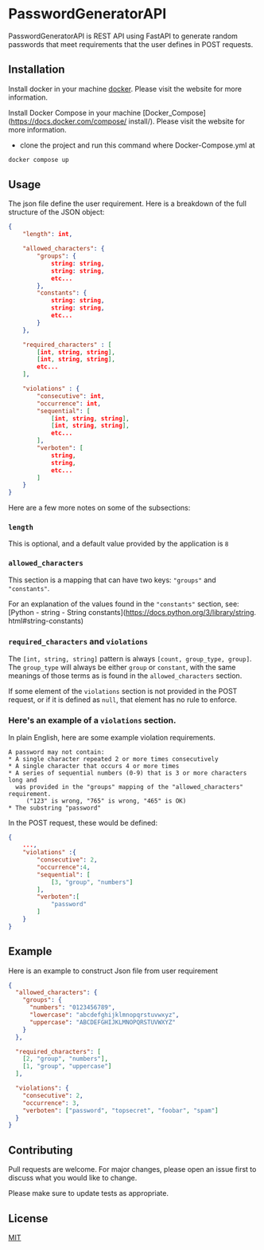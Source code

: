 # PasswordGeneratorAPI

PasswordGeneratorAPI is REST API using FastAPI to generate random passwords that meet requirements that the user defines in POST requests.

## Installation

Install docker in your machine [docker](https://docs.docker.com/get-docker/). Please
visit the website for more information.

Install Docker Compose in your machine [Docker_Compose](https://docs.docker.com/compose/
install/). Please visit the website for more information.

- clone the project and run this command where Docker-Compose.yml at

```bash
docker compose up
```

## Usage

The json file define the user requirement. Here is a breakdown of the full structure of the JSON object:

```json
{
    "length": int,

    "allowed_characters": {
        "groups": {
            string: string,
            string: string,
            etc...
        },
        "constants": {
            string: string,
            string: string,
            etc...
        }
    },

    "required_characters" : [
        [int, string, string],
        [int, string, string],
        etc...
    ],

    "violations" : {
        "consecutive": int,
        "occurrence": int,
        "sequential": [
            [int, string, string],
            [int, string, string],
            etc...
        ],
        "verboten": [
            string,
            string,
            etc...
        ]
    }
}
```

Here are a few more notes on some of the subsections:

### `length`

This is optional, and a default value provided by the
application is `8`

### `allowed_characters`

This section is a mapping that can have two keys: `"groups"` and `"constants"`.

For an explanation of the values found in the `"constants"` section, see:
[Python - string - String constants](https://docs.python.org/3/library/string.
html#string-constants)

### `required_characters` and `violations`

The `[int, string, string]` pattern is always `[count, group_type, group]`. The
`group_type` will always be either `group` or `constant`, with the same meanings
of those terms as is found in the `allowed_characters` section.

If some element of the `violations` section is not provided in the POST request,
or if it is defined as `null`, that element has no rule to enforce.

### Here's an example of a `violations` section.

In plain English, here are some example violation requirements.

    A password may not contain:
    * A single character repeated 2 or more times consecutively
    * A single character that occurs 4 or more times
    * A series of sequential numbers (0-9) that is 3 or more characters long and
      was provided in the "groups" mapping of the "allowed_characters" requirement.
         ("123" is wrong, "765" is wrong, "465" is OK)
    * The substring "password"

In the POST request, these would be defined:

```json
{
    ...,
    "violations" :{
        "consecutive": 2,
        "occurrence":4,
        "sequential": [
            [3, "group", "numbers"]
        ],
        "verboten":[
            "password"
        ]
    }
}
```

## Example

Here is an example to construct Json file from user requirement

```json
{
  "allowed_characters": {
    "groups": {
      "numbers": "0123456789",
      "lowercase": "abcdefghijklmnopqrstuvwxyz",
      "uppercase": "ABCDEFGHIJKLMNOPQRSTUVWXYZ"
    }
  },

  "required_characters": [
    [2, "group", "numbers"],
    [1, "group", "uppercase"]
  ],

  "violations": {
    "consecutive": 2,
    "occurrence": 3,
    "verboten": ["password", "topsecret", "foobar", "spam"]
  }
}
```

## Contributing

Pull requests are welcome. For major changes, please open an issue first to discuss what you would like to change.

Please make sure to update tests as appropriate.

## License

[MIT](https://choosealicense.com/licenses/mit/)
